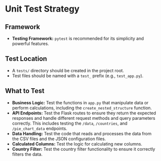 # Unit Test Strategy

## Framework
- **Testing Framework:** `pytest` is recommended for its simplicity and powerful features.

## Test Location
- A `tests/` directory should be created in the project root.
- Test files should be named with a `test_` prefix (e.g., `test_app.py`).

## What to Test
- **Business Logic:** Test the functions in `app.py` that manipulate data or perform calculations, including the `create_nested_structure` function.
- **API Endpoints:** Test the Flask routes to ensure they return the expected responses and handle different request methods and query parameters correctly. This includes testing the `/data`, `/countries`, and `/pie_chart_data` endpoints.
- **Data Handling:** Test the code that reads and processes the data from the CSV files and the JSON configuration files.
- **Calculated Columns:** Test the logic for calculating new columns.
- **Country Filter:** Test the country filter functionality to ensure it correctly filters the data.